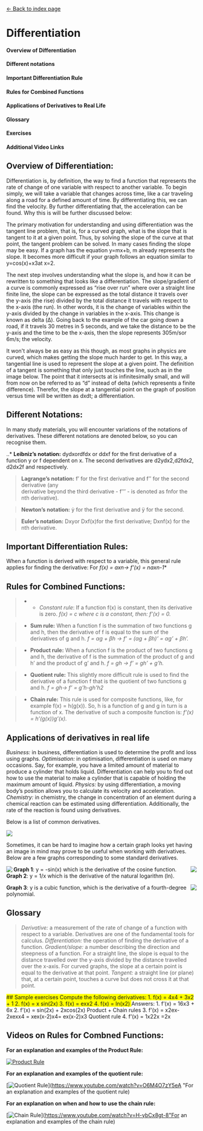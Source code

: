 [<- Back to index page](https://cpawley.github.io/HHG2-MSP-Physics/)

# Differentiation 

#### Overview of Differentiation 
#### Different notations 
#### Important Differentiation Rule 
#### Rules for Combined Functions 
#### Applications of Derivatives to Real Life 
#### Glossary 
#### Exercises 
#### Additional Video Links

## Overview of Differentiation:

Differentiation is, by definition, the way to find a function that represents the rate of change of one variable with respect to another variable. To begin simply, we will take a variable that changes across time, like a car traveling along a road for a defined amount of time. By differentiating this, we can find the velocity. By further differentiating that, the acceleration can be found. Why this is will be further discussed below:

The primary motivation for understanding and using differentiation was the tangent line problem, that is, for a curved graph, what is the slope that is tangent to it at a given point. Thus, by solving the slope of the curve at that point, the tangent problem can be solved. In many cases finding the slope may be easy. If a graph has the equation y=mx+b, m already represents the slope. It becomes more difficult if your graph follows an equation similar to y=cos(x)+x3at x=2. 

The next step involves understanding what the slope is, and how it can be rewritten to something that looks like a differentiation. The slope/gradient of a curve is commonly expressed as “rise over run” where over a straight line finite line, the slope can be expressed as the total distance it travels over the y-axis (the rise) divided by the total distance it travels with respect to the x-axis (the run). In other words, it is the change of variables within the y-axis divided by the change in variables in the x-axis. This change is known as delta (Δ). Going back to the example of the car going down a road, if it travels 30 metres in 5 seconds, and we take the distance to be the y-axis and the time to be the x-axis, then the slope represents 305m/sor 6m/s; the velocity. 

It won't always be as easy as this though, as most graphs in physics are curved, which makes getting the slope much harder to get. In this way, a tangential line is used to represent the slope at a given point. The definition of a tangent is something that only just touches the line, such as in the image below. The point that it intersects at is infinitesimally small, and will from now on be referred to as “d” instead of delta (which represents a finite difference). Therefor, the slope at a tangential point on the graph of position versus time will be written as dxdt; a differentiation. 

## Different Notations:

In many study materials, you will encounter variations of the notations of derivatives. These different notations are denoted below, so you can recognise them.

 ..* **Leibniz’s notation:** dydxordfdx or ddxf for the first derivative of a function y or f dependent    on x. The second derivatives are d2ydx2,d2fdx2, d2dx2f and  respectively.
 
> **Lagrange’s notation:** f’ for the first derivative and f’’  for the second derivative (any    
derivative beyond the third derivative - f’’’ - is denoted as fnfor the nth derivative).

> **Newton’s notation:** ẏ for the first derivative and ÿ for the second.

> **Euler’s notation:** Dxyor Dxf(x)for the first derivative; Dxnf(x)  for the nth derivative.

## Important Differentiation Rules:

When a function is derived with respect to a variable, this general rule applies for finding the derivative:
For *f(x) = axn→ f’(x) = naxn-1**

## Rules for Combined Functions:

>- * *Constant rule*: If a function f(x) is constant, then its derivative is zero.
*f(x) = c where c is a constant, then: f’(x) = 0.*

>- **Sum rule:** When a function f is the summation of two functions g and h, then the derivative of f is equal to the sum of the derivatives of g and h.
*f = αg + βh →  f’ = (αg + βh)’ = αg’ + βh’.*

>- **Product rule:** When a function f is the product of two functions g and h, the derivative of f is the summation of the product of g and h’ and the product of g’ and h.
*f = gh →  f’ = gh’ + g’h.*

>- **Quotient rule:** This slightly more difficult rule is used to find the derivative of a function f that is the quotient of two functions g and h.
*f = gh→  f’ = g'h-gh'h2*

>- **Chain rule:** This rule is used for composite functions, like, for example f(x) = h(g(x)). So, h is a function of g and g in turn is a function of x. The derivative of such a composite function is:
*f’(x) = h’(g(x))g’(x).*

## Applications of derivatives in real life

*Business:* in business, differentiation is used to determine the profit and loss using graphs.
*Optimisation:* in optimisation, differentiation is used on many occasions. Say, for example, you have a limited amount of material to produce a cylinder that holds liquid. Differentiation can help you to find out how to use the material to make a cylinder that is capable of holding the maximum amount of liquid.
*Physics:* by using differentiation, a moving body’s position allows you to calculate its velocity and acceleration.
*Chemistry:* in chemistry, the change in concentration of an element during a chemical reaction can be estimated using differentiation. Additionally, the rate of the reaction is found using derivatives.

Below is a list of common derivatives.

<img align= "center"  src="https://github.com/cpawley/HHG2-MSP-Physics/blob/master/SadVries_images/Derrivatives 1.png?raw=true">

Sometimes, it can be hard to imagine how a certain graph looks yet having an image in mind may prove to be useful when working with derivatives. Below are a few graphs corresponding to some standard derivatives.

<img align= "left"  src="https://github.com/cpawley/HHG2-MSP-Physics/blob/master/SadVries_images/image 2.png?raw=true">

<img align= "right"  src="https://github.com/cpawley/HHG2-MSP-Physics/blob/master/SadVries_images/image 3.png?raw=true">

**Graph 1**: y = -sin(x) which is the derivative of the cosine function. **Graph 2**: y = 1/x which is the derivative of the natural logarithm (ln).

<img align= "right"  src="https://github.com/cpawley/HHG2-MSP-Physics/blob/master/SadVries_images/image 4.png?raw=true">

**Graph 3**: y is a cubic function, which is the derivative of a fourth-degree polynomial.

## Glossary

> *Derivative:* a measurement of the rate of change of a function with respect to a variable. Derivatives are one of the fundamental tools for calculus.
*Differentiation:* the operation of finding the derivative of a function.
*Gradient/slope:* a number describing the direction and steepness of a function. For a straight line, the slope is equal to the distance travelled over the y-axis divided by the distance travelled over the x-axis. For curved graphs, the slope at a certain point is equal to the derivative at that point.
*Tangent:* a straight line (or plane) that, at a certain point, touches a curve but does not cross it at that point.

<span style="background-color:yellow">
## Sample exercises
Compute the following derivatives:
1.     f(x) = 4x4 + 3x2 + 1
2.     f(x) = x sin(2x)
3.     f(x) = exx2
4.     f(x) = ln(x2)
</span>
  
<span style="background-color:light-yellow">
Answers:
1. f’(x) = 16x3 + 6x
2. f’(x) = sin(2x) + 2xcos(2x) 	                                                                         Product + Chain rules
3. f’(x) = x2ex-2xexx4 = xex(x-2)x4= ex(x-2)x3                                                        Quotient rule
4. f’(x) = 1x22x =2x            
</span>

## Videos on Rules for Combned Functions: 

**For an explanation and examples of the Product Rule:** 

[![Product Rule](http://img.youtube.com/vi/B28EXpofKy4/0.jpg)](https://www.youtube.com/watch?v=B28EXpofKy4 "For an explanation and examples of the product rule")

**For an explanation and examples of the quotient rule:**

[![Quotient Rule](http://img.youtube.com/vi/O6M4O7zY5eA/0.jpg)](https://www.youtube.com/watch?v=O6M4O7zY5eA "For an explanation and examples of the quotient rule)

**For an explanation on when and how to use the chain rule:**

[![Chain Rule](http://img.youtube.com/vi/H-ybCx8gt-8/0.jpg)](https://www.youtube.com/watch?v=H-ybCx8gt-8"For an explanation and examples of the chain rule)

